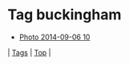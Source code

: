 <!--
title: Tag buckingham
date: 2020-06-28T15:26:59.837Z
tags:
-->
# Tag buckingham

 * [Photo 2014-09-06 10](96776409567.md)

| [Tags](tags.md) | [Top](index.md) |
